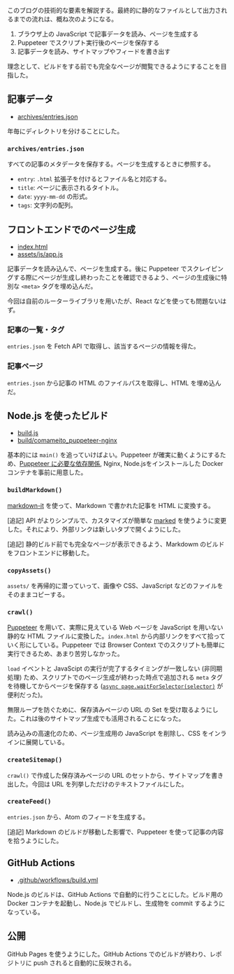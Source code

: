 このブログの技術的な要素を解説する。最終的に静的なファイルとして出力されるまでの流れは、概ね次のようになる。

1. ブラウザ上の JavaScript で記事データを読み、ページを生成する
1. Puppeteer でスクリプト実行後のページを保存する
1. 記事データを読み、サイトマップやフィードを書き出す

理念として、ビルドをする前でも完全なページが閲覧できるようにすることを目指した。

## 記事データ

- [archives/entries.json](https://github.com/comame/blog.comame.xyz/blob/master/archives/entries.json)

年毎にディレクトリを分けることにした。

### `archives/entries.json`

すべての記事のメタデータを保存する。ページを生成するときに参照する。

- `entry`: `.html` 拡張子を付けるとファイル名と対応する。
- `title`: ページに表示されるタイトル。
- `date`: `yyyy-mm-dd` の形式。
- `tags`: 文字列の配列。


## フロントエンドでのページ生成

- [index.html](https://github.com/comame/blog.comame.xyz/blob/master/index.html)
- [assets/js/app.js](https://github.com/comame/blog.comame.xyz/blob/master/assets/js/app.js)

記事データを読み込んで、ページを生成する。後に Puppeteer でスクレイピングする際にページが生成し終わったことを確認できるよう、ページの生成後に特別な `<meta>` タグを埋め込んだ。

今回は自前のルーターライブラリを用いたが、React などを使っても問題ないはず。

### 記事の一覧・タグ

`entries.json` を Fetch API で取得し、該当するページの情報を得た。

### 記事ページ

`entries.json` から記事の HTML のファイルパスを取得し、HTML を埋め込んだ。


## Node.js を使ったビルド

- [build.js](https://github.com/comame/blog.comame.xyz/blob/master/build.js)
- [build/comameito_puppeteer-nginx](https://github.com/comame/blog.comame.xyz/blob/master/build/comameito_puppeteer-nginx)

基本的には `main()` を追っていけばよい。Puppeteer が確実に動くようにするため、[Puppeteer に必要な依存関係](https://github.com/puppeteer/puppeteer/blob/master/docs/troubleshooting.md#chrome-headless-doesnt-launch-on-unix), Nginx, Node.jsをインストールした Docker コンテナを事前に用意した。

### `buildMarkdown()`

[markdown-it](https://www.npmjs.com/package/markdown-it) を使って、Markdown で書かれた記事を HTML に変換する。

[追記] API がよりシンプルで、カスタマイズが簡単な [marked](https://www.npmjs.com/package/marked) を使うように変更した。それにより、外部リンクは新しいタブで開くようにした。

[追記] 静的ビルド前でも完全なページが表示できるよう、Markdowm のビルドをフロントエンドに移動した。

### `copyAssets()`

`assets/` を再帰的に潜っていって、画像や CSS、JavaScript などのファイルをそのままコピーする。

### `crawl()`

[Puppeteer](https://github.com/puppeteer/puppeteer) を用いて、実際に見えている Web ページを JavaScript を用いない静的な HTML ファイルに変換した。`index.html` から内部リンクをすべて拾っていく形にしている。Puppeteer では Browser Context でのスクリプトも簡単に実行できるため、あまり苦労しなかった。

`load` イベントと JavaScipt の実行が完了するタイミングが一致しない (非同期処理) ため、スクリプトでのページ生成が終わった時点で追加される `meta` タグを待機してからページを保存する ([`async page.waitForSelector(selector)`](https://github.com/puppeteer/puppeteer/blob/v2.1.1/docs/api.md#pagewaitforselectorselector-options) が便利だった)。

無限ループを防ぐために、保存済みページの URL の Set を受け取るようにした。これは後のサイトマップ生成でも活用されることになった。

読み込みの高速化のため、ページ生成用の JavaScript を削除し、CSS をインラインに展開している。

### `createSitemap()`

`crawl()` で作成した保存済みページの URL のセットから、サイトマップを書き出した。今回は URL を列挙しただけのテキストファイルにした。

### `createFeed()`

`entries.json` から、Atom のフィードを生成する。

[追記] Markdown のビルドが移動した影響で、Puppeteer を使って記事の内容を拾うようにした。


## GitHub Actions

- [.github/workflows/build.yml](https://github.com/comame/blog.comame.xyz/blob/master/.github/workflows/build.yml)

Node.js のビルドは、GitHub Actions で自動的に行うことにした。ビルド用の Docker コンテナを起動し、Node.js でビルドし、生成物を commit するようになっている。


## 公開

GitHub Pages を使うようにした。GitHub Actions でのビルドが終わり、レポジトリに push されると自動的に反映される。
